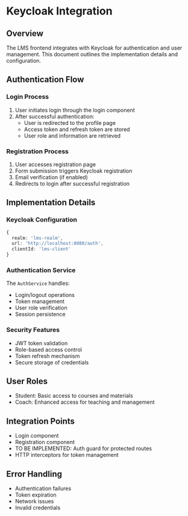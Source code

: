 # Keycloak Integration

## Overview
The LMS frontend integrates with Keycloak for authentication and user management. This document outlines the implementation details and configuration.

## Authentication Flow

### Login Process
1. User initiates login through the login component
2. After successful authentication:
   - User is redirected to the profile page
   - Access token and refresh token are stored
   - User role and information are retrieved

### Registration Process
1. User accesses registration page
2. Form submission triggers Keycloak registration
3. Email verification (if enabled)
4. Redirects to login after successful registration

## Implementation Details

### Keycloak Configuration
```typescript
{
  realm: 'lms-realm',
  url: 'http://localhost:8080/auth',
  clientId: 'lms-client'
}
```

### Authentication Service
The `AuthService` handles:
- Login/logout operations
- Token management
- User role verification
- Session persistence

### Security Features
- JWT token validation
- Role-based access control
- Token refresh mechanism
- Secure storage of credentials

## User Roles
- Student: Basic access to courses and materials
- Coach: Enhanced access for teaching and management

## Integration Points
- Login component
- Registration component
- TO BE IMPLEMENTED: Auth guard for protected routes
- HTTP interceptors for token management

## Error Handling
- Authentication failures
- Token expiration
- Network issues
- Invalid credentials
 
